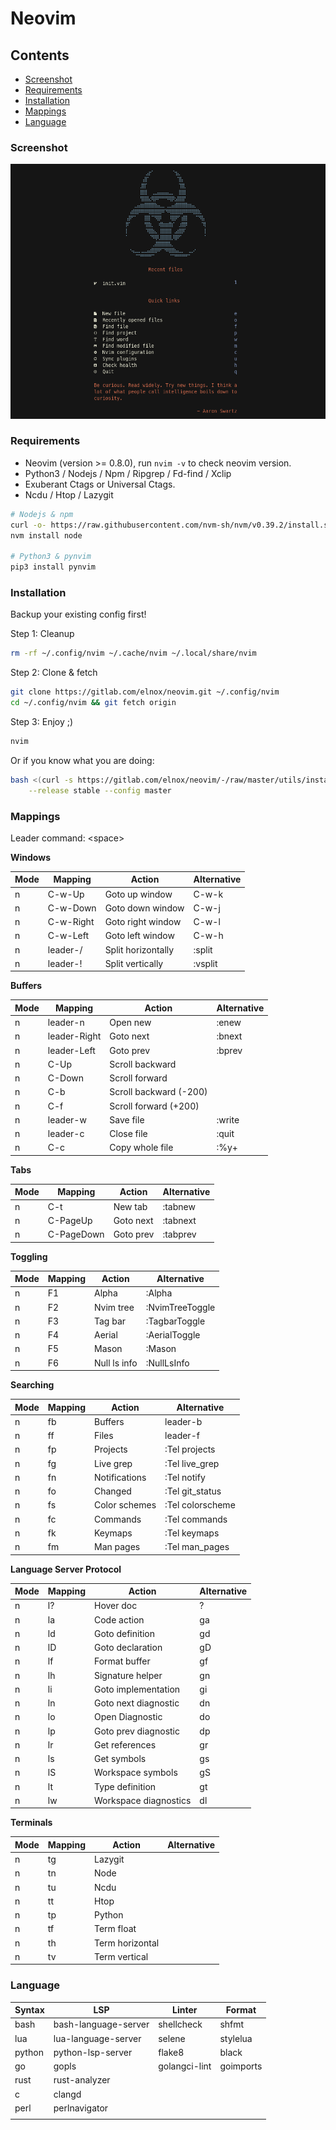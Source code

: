 # Neovim

## Contents

- [Screenshot](#screenshot)
- [Requirements](#requirements)
- [Installation](#installation)
- [Mappings](#mappings)
- [Language](#language)

### Screenshot

![Neovim](neovim.png "Neovim IDE")

### Requirements

- Neovim (version >= 0.8.0), run `nvim -v` to check neovim version.
- Python3 / Nodejs / Npm / Ripgrep / Fd-find / Xclip
- Exuberant Ctags or Universal Ctags.
- Ncdu / Htop / Lazygit

```bash
# Nodejs & npm
curl -o- https://raw.githubusercontent.com/nvm-sh/nvm/v0.39.2/install.sh | bash
nvm install node

# Python3 & pynvim
pip3 install pynvim
```

### Installation

Backup your existing config first!

Step 1: Cleanup
```bash
rm -rf ~/.config/nvim ~/.cache/nvim ~/.local/share/nvim
```

Step 2: Clone & fetch
```bash
git clone https://gitlab.com/elnox/neovim.git ~/.config/nvim
cd ~/.config/nvim && git fetch origin
```

Step 3: Enjoy ;)
```bash
nvim
```

Or if you know what you are doing:
```bash
bash <(curl -s https://gitlab.com/elnox/neovim/-/raw/master/utils/install) \
    --release stable --config master
```
### Mappings

Leader command: \<space>

**Windows**

| Mode  | Mapping        | Action                  | Alternative     |
| --    | ---            | ---                     | --              |
| n     | C-w-Up         | Goto up window          | C-w-k           |
| n     | C-w-Down       | Goto down window        | C-w-j           |
| n     | C-w-Right      | Goto right window       | C-w-l           |
| n     | C-w-Left       | Goto left window        | C-w-h           |
| n     | leader-/       | Split horizontally      | :split          |
| n     | leader-!       | Split vertically        | :vsplit         |

**Buffers**

| Mode  | Mapping        | Action                  | Alternative      |
| --    | ---            | ---                     | --               |
| n     | leader-n       | Open new                | :enew            |
| n     | leader-Right   | Goto next               | :bnext           |
| n     | leader-Left    | Goto prev               | :bprev           |
| n     | C-Up           | Scroll backward         |                  |
| n     | C-Down         | Scroll forward          |                  |
| n     | C-b            | Scroll backward (-200)  |                  |
| n     | C-f            | Scroll forward (+200)   |                  |
| n     | leader-w       | Save file               | :write           |
| n     | leader-c       | Close file              | :quit            |
| n     | C-c            | Copy whole file         | :%y+             |

**Tabs**

| Mode  | Mapping        | Action                  | Alternative      |
| --    | ---            | ---                     | --               |
| n     | C-t            | New tab                 | :tabnew          |
| n     | C-PageUp       | Goto next               | :tabnext         |
| n     | C-PageDown     | Goto prev               | :tabprev         |

**Toggling**

| Mode  | Mapping        | Action                  | Alternative      |
| --    | ---            | ---                     | --               |
| n     | F1             | Alpha                   | :Alpha           |
| n     | F2             | Nvim tree               | :NvimTreeToggle  |
| n     | F3             | Tag bar                 | :TagbarToggle    |
| n     | F4             | Aerial                  | :AerialToggle    |
| n     | F5             | Mason                   | :Mason           |
| n     | F6             | Null ls info            | :NullLsInfo      |

**Searching**

| Mode  | Mapping        | Action                  | Alternative      |
| --    | ---            | ---                     | --               |
| n     | fb             | Buffers                 | leader-b         |
| n     | ff             | Files                   | leader-f         |
| n     | fp             | Projects                | :Tel projects    |
| n     | fg             | Live grep               | :Tel live_grep   |
| n     | fn             | Notifications           | :Tel notify      |
| n     | fo             | Changed                 | :Tel git_status  |
| n     | fs             | Color schemes           | :Tel colorscheme |
| n     | fc             | Commands                | :Tel commands    |
| n     | fk             | Keymaps                 | :Tel keymaps     |
| n     | fm             | Man pages               | :Tel man_pages   |

**Language Server Protocol**

| Mode  | Mapping        | Action                  | Alternative      |
| --    | ---            | ---                     | --               |
| n     | l?             | Hover doc               | ?                |
| n     | la             | Code action             | ga               |
| n     | ld             | Goto definition         | gd               |
| n     | lD             | Goto declaration        | gD               |
| n     | lf             | Format buffer           | gf               |
| n     | lh             | Signature helper        | gn               |
| n     | li             | Goto implementation     | gi               |
| n     | ln             | Goto next diagnostic    | dn               |
| n     | lo             | Open Diagnostic         | do               |
| n     | lp             | Goto prev diagnostic    | dp               |
| n     | lr             | Get references          | gr               |
| n     | ls             | Get symbols             | gs               |
| n     | lS             | Workspace symbols       | gS               |
| n     | lt             | Type definition         | gt               |
| n     | lw             | Workspace diagnostics   | dl               |

**Terminals**

| Mode  | Mapping        | Action                  | Alternative      |
| --    | ---            | ---                     | --               |
| n     | tg             | Lazygit                 |                  |
| n     | tn             | Node                    |                  |
| n     | tu             | Ncdu                    |                  |
| n     | tt             | Htop                    |                  |
| n     | tp             | Python                  |                  |
| n     | tf             | Term float              |                  |
| n     | th             | Term horizontal         |                  |
| n     | tv             | Term vertical           |                  |

### Language

| Syntax        | LSP                   | Linter         | Format     |
| --            | ---                   | ---            | --         |
| bash          | bash-language-server  | shellcheck     | shfmt      |
| lua           | lua-language-server   | selene         | stylelua   |
| python        | python-lsp-server     | flake8         | black      |
| go            | gopls                 | golangci-lint  | goimports  |
| rust          | rust-analyzer         |                |            |
| c             | clangd                |                |            |
| perl          | perlnavigator         |                |            |
|               |                       |                |            |
